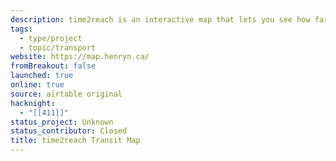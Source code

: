 ```yaml
---
description: time2reach is an interactive map that lets you see how far you can go just using public transit.
tags: 
  - type/project
  - topic/transport
website: https://map.henryn.ca/
fromBreakout: false
launched: true
online: true
source: airtable original
hacknight:
  - "[[411]]"
status_project: Unknown
status_contributor: Closed
title: time2reach Transit Map
---
```

